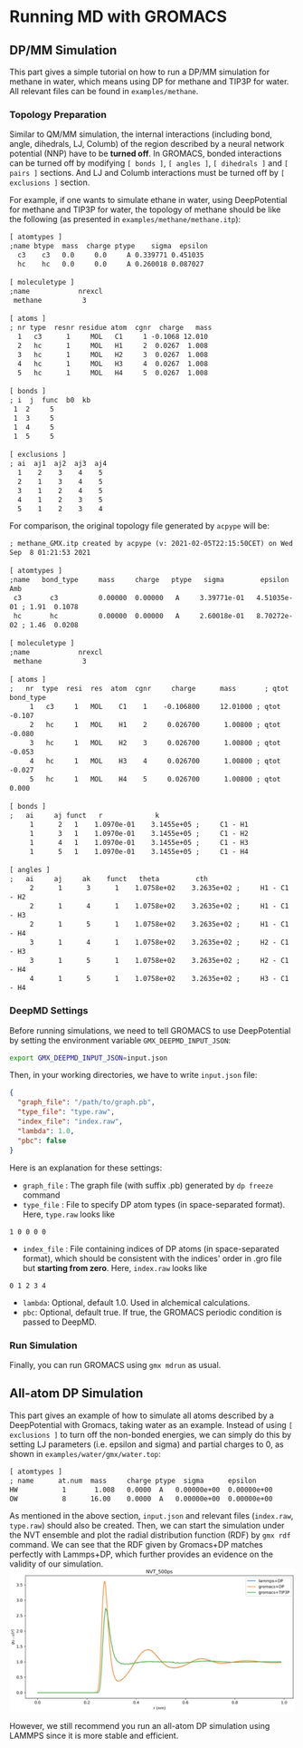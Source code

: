 # Running MD with GROMACS

## DP/MM Simulation

This part gives a simple tutorial on how to run a DP/MM simulation for methane in water, which means using DP for methane and TIP3P for water. All relevant files can be found in `examples/methane`.

### Topology Preparation

Similar to QM/MM simulation, the internal interactions (including bond, angle, dihedrals, LJ, Columb) of the region described by a neural network potential (NNP) have to be **turned off**. In GROMACS, bonded interactions can be turned off by modifying `[ bonds ]`, `[ angles ]`, `[ dihedrals ]` and `[ pairs ]` sections. And LJ and Columb interactions must be turned off by `[ exclusions ]` section.

For example, if one wants to simulate ethane in water, using DeepPotential for methane and TIP3P for water, the topology of methane should be like the following (as presented in `examples/methane/methane.itp`):

```
[ atomtypes ]
;name btype  mass  charge ptype    sigma  epsilon
  c3    c3   0.0     0.0     A 0.339771 0.451035
  hc    hc   0.0     0.0     A 0.260018 0.087027

[ moleculetype ]
;name            nrexcl
 methane          3

[ atoms ]
; nr type  resnr residue atom  cgnr  charge   mass
  1   c3      1     MOL   C1     1 -0.1068 12.010
  2   hc      1     MOL   H1     2  0.0267  1.008
  3   hc      1     MOL   H2     3  0.0267  1.008
  4   hc      1     MOL   H3     4  0.0267  1.008
  5   hc      1     MOL   H4     5  0.0267  1.008

[ bonds ]
; i  j  func  b0  kb
 1  2     5
 1  3     5
 1  4     5
 1  5     5

[ exclusions ]
; ai  aj1  aj2  aj3  aj4
  1    2    3    4    5
  2    1    3    4    5
  3    1    2    4    5
  4    1    2    3    5
  5    1    2    3    4
```

For comparison, the original topology file generated by `acpype` will be:

```
; methane_GMX.itp created by acpype (v: 2021-02-05T22:15:50CET) on Wed Sep  8 01:21:53 2021

[ atomtypes ]
;name   bond_type     mass     charge   ptype   sigma         epsilon       Amb
 c3       c3          0.00000  0.00000   A     3.39771e-01   4.51035e-01 ; 1.91  0.1078
 hc       hc          0.00000  0.00000   A     2.60018e-01   8.70272e-02 ; 1.46  0.0208

[ moleculetype ]
;name            nrexcl
 methane          3

[ atoms ]
;   nr  type  resi  res  atom  cgnr     charge      mass       ; qtot   bond_type
     1   c3     1   MOL    C1    1    -0.106800     12.01000 ; qtot -0.107
     2   hc     1   MOL    H1    2     0.026700      1.00800 ; qtot -0.080
     3   hc     1   MOL    H2    3     0.026700      1.00800 ; qtot -0.053
     4   hc     1   MOL    H3    4     0.026700      1.00800 ; qtot -0.027
     5   hc     1   MOL    H4    5     0.026700      1.00800 ; qtot 0.000

[ bonds ]
;   ai     aj funct   r             k
     1      2   1    1.0970e-01    3.1455e+05 ;     C1 - H1
     1      3   1    1.0970e-01    3.1455e+05 ;     C1 - H2
     1      4   1    1.0970e-01    3.1455e+05 ;     C1 - H3
     1      5   1    1.0970e-01    3.1455e+05 ;     C1 - H4

[ angles ]
;   ai     aj     ak    funct   theta         cth
     2      1      3      1    1.0758e+02    3.2635e+02 ;     H1 - C1     - H2
     2      1      4      1    1.0758e+02    3.2635e+02 ;     H1 - C1     - H3
     2      1      5      1    1.0758e+02    3.2635e+02 ;     H1 - C1     - H4
     3      1      4      1    1.0758e+02    3.2635e+02 ;     H2 - C1     - H3
     3      1      5      1    1.0758e+02    3.2635e+02 ;     H2 - C1     - H4
     4      1      5      1    1.0758e+02    3.2635e+02 ;     H3 - C1     - H4
```

### DeepMD Settings

Before running simulations, we need to tell GROMACS to use DeepPotential by setting the environment variable `GMX_DEEPMD_INPUT_JSON`:

```bash
export GMX_DEEPMD_INPUT_JSON=input.json
```

Then, in your working directories, we have to write `input.json` file:

```json
{
  "graph_file": "/path/to/graph.pb",
  "type_file": "type.raw",
  "index_file": "index.raw",
  "lambda": 1.0,
  "pbc": false
}
```

Here is an explanation for these settings:

- `graph_file` : The graph file (with suffix .pb) generated by `dp freeze` command
- `type_file` : File to specify DP atom types (in space-separated format). Here, `type.raw` looks like

```
1 0 0 0 0
```

- `index_file` : File containing indices of DP atoms (in space-separated format), which should be consistent with the indices' order in .gro file but **starting from zero**. Here, `index.raw` looks like

```
0 1 2 3 4
```

- `lambda`: Optional, default 1.0. Used in alchemical calculations.
- `pbc`: Optional, default true. If true, the GROMACS periodic condition is passed to DeepMD.

### Run Simulation

Finally, you can run GROMACS using `gmx mdrun` as usual.

## All-atom DP Simulation

This part gives an example of how to simulate all atoms described by a DeepPotential with Gromacs, taking water as an example. Instead of using `[ exclusions ]` to turn off the non-bonded energies, we can simply do this by setting LJ parameters (i.e. epsilon and sigma) and partial charges to 0, as shown in `examples/water/gmx/water.top`:

```
[ atomtypes ]
; name      at.num  mass     charge ptype  sigma      epsilon
HW           1       1.008   0.0000  A   0.00000e+00  0.00000e+00
OW           8      16.00    0.0000  A   0.00000e+00  0.00000e+00
```

As mentioned in the above section, `input.json` and relevant files (`index.raw`, `type.raw`) should also be created. Then, we can start the simulation under the NVT ensemble and plot the radial distribution function (RDF) by `gmx rdf` command. We can see that the RDF given by Gromacs+DP matches perfectly with Lammps+DP, which further provides an evidence on the validity of our simulation.
![rdf](../../examples/water/gmx/rdf.png)

However, we still recommend you run an all-atom DP simulation using LAMMPS since it is more stable and efficient.
